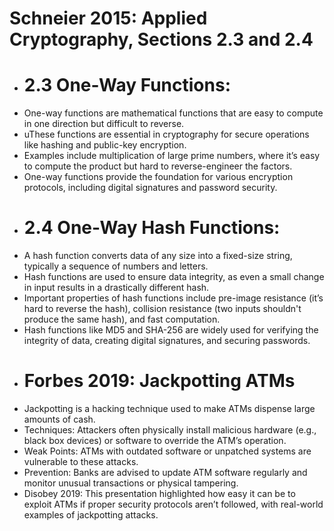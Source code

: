 # Schneier 2015: Applied Cryptography, Sections 2.3 and 2.4
- # 2.3 One-Way Functions:
- One-way functions are mathematical functions that are easy to compute in one direction but difficult to reverse.
- uThese functions are essential in cryptography for secure operations like hashing and public-key encryption.
- Examples include multiplication of large prime numbers, where it’s easy to compute the product but hard to reverse-engineer the factors.
- One-way functions provide the foundation for various encryption protocols, including digital signatures and password security.
- # 2.4 One-Way Hash Functions:
- A hash function converts data of any size into a fixed-size string, typically a sequence of numbers and letters.
- Hash functions are used to ensure data integrity, as even a small change in input results in a drastically different hash.
- Important properties of hash functions include pre-image resistance (it’s hard to reverse the hash), collision resistance (two inputs shouldn't produce the same hash), and fast computation.
- Hash functions like MD5 and SHA-256 are widely used for verifying the integrity of data, creating digital signatures, and securing passwords.
- # Forbes 2019: Jackpotting ATMs 
- Jackpotting is a hacking technique used to make ATMs dispense large amounts of cash.
- Techniques: Attackers often physically install malicious hardware (e.g., black box devices) or software to override the ATM’s operation.
- Weak Points: ATMs with outdated software or unpatched systems are vulnerable to these attacks.
- Prevention: Banks are advised to update ATM software regularly and monitor unusual transactions or physical tampering.
- Disobey 2019: This presentation highlighted how easy it can be to exploit ATMs if proper security protocols aren’t followed, with real-world examples of jackpotting attacks.
